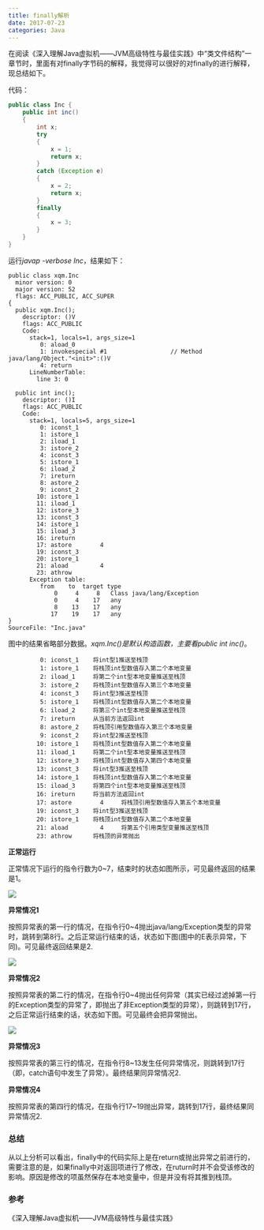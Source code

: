 ```yaml
---
title: finally解析
date: 2017-07-23
categories: Java
---
```


在阅读《深入理解Java虚拟机——JVM高级特性与最佳实践》中“类文件结构”一章节时，里面有对finally字节码的解释，我觉得可以很好的对finally的进行解释，现总结如下。

代码：

```java
public class Inc {
	public int inc()
	{
		int x;
		try
		{
			x = 1;
			return x;
		}
		catch (Exception e)
		{
			x = 2;
			return x;
		}
		finally
		{
			x = 3;
		}
	}
}
```

运行*javap -verbose Inc*，结果如下：

```
public class xqm.Inc
  minor version: 0
  major version: 52
  flags: ACC_PUBLIC, ACC_SUPER
{
  public xqm.Inc();
    descriptor: ()V
    flags: ACC_PUBLIC
    Code:
      stack=1, locals=1, args_size=1
         0: aload_0
         1: invokespecial #1                  // Method java/lang/Object."<init>":()V
         4: return
      LineNumberTable:
        line 3: 0

  public int inc();
    descriptor: ()I
    flags: ACC_PUBLIC
    Code:
      stack=1, locals=5, args_size=1
         0: iconst_1
         1: istore_1
         2: iload_1
         3: istore_2
         4: iconst_3
         5: istore_1
         6: iload_2
         7: ireturn
         8: astore_2
         9: iconst_2
        10: istore_1
        11: iload_1
        12: istore_3
        13: iconst_3
        14: istore_1
        15: iload_3
        16: ireturn
        17: astore        4
        19: iconst_3
        20: istore_1
        21: aload         4
        23: athrow
      Exception table:
         from    to  target type
             0     4     8   Class java/lang/Exception
             0     4    17   any
             8    13    17   any
            17    19    17   any
}
SourceFile: "Inc.java"
```

图中的结果省略部分数据。*xqm.Inc()*是默认构造函数，主要看*public int inc()*。

```
         0: iconst_1    将int型1推送至栈顶
         1: istore_1	将栈顶int型数值存入第二个本地变量
         2: iload_1		将第二个int型本地变量推送至栈顶
         3: istore_2	将栈顶int型数值存入第三个本地变量
         4: iconst_3	将int型3推送至栈顶
         5: istore_1	将栈顶int型数值存入第二个本地变量
         6: iload_2		将第三个int型本地变量推送至栈顶
         7: ireturn		从当前方法返回int
         8: astore_2	将栈顶引用型数值存入第三个本地变量
         9: iconst_2	将int型2推送至栈顶
        10: istore_1	将栈顶int型数值存入第二个本地变量
        11: iload_1		将第二个int型本地变量推送至栈顶
        12: istore_3	将栈顶int型数值存入第四个本地变量
        13: iconst_3	将int型3推送至栈顶
        14: istore_1	将栈顶int型数值存入第二个本地变量
        15: iload_3		将第四个int型本地变量推送至栈顶
        16: ireturn		将当前方法返回int
        17: astore        4		将栈顶引用型数值存入第五个本地变量
        19: iconst_3	将int型3推送至栈顶
        20: istore_1	将栈顶int型数值存入第二个本地变量
        21: aload         4		将第五个引用类型变量推送至栈顶
        23: athrow		将栈顶的异常抛出
```

**正常运行**

正常情况下运行的指令行数为0~7，结束时的状态如图所示，可见最终返回的结果是1。

![](http://7xrvqe.com1.z0.glb.clouddn.com/finally-normal.svg)

**异常情况1**

按照异常表的第一行的情况，在指令行0~4抛出java/lang/Exception类型的异常时，跳转到第8行。之后正常运行结束的话，状态如下图(图中的E表示异常，下同)。可见最终返回结果是2.

![](http://7xrvqe.com1.z0.glb.clouddn.com/finally-Exception1.svg)

**异常情况2**

按照异常表的第二行的情况，在指令行0~4抛出任何异常（其实已经过滤掉第一行的Exception类型的异常了，即抛出了非Exception类型的异常），则跳转到17行，之后正常运行结束的话，状态如下图。可见最终会把异常抛出。

![](http://7xrvqe.com1.z0.glb.clouddn.com/finally-Exception2.svg)

**异常情况3**

按照异常表的第三行的情况，在指令行8~13发生任何异常情况，则跳转到17行（即，catch语句中发生了异常）。最终结果同异常情况2.

**异常情况4**

按照异常表的第四行的情况，在指令行17~19抛出异常，跳转到17行，最终结果同异常情况2.

### 总结

从以上分析可以看出，finally中的代码实际上是在return或抛出异常之前进行的，需要注意的是，如果finally中对返回项进行了修改，在ruturn时并不会受该修改的影响。原因是修改的项虽然保存在本地变量中，但是并没有将其推到栈顶。

### 参考

《深入理解Java虚拟机——JVM高级特性与最佳实践》
